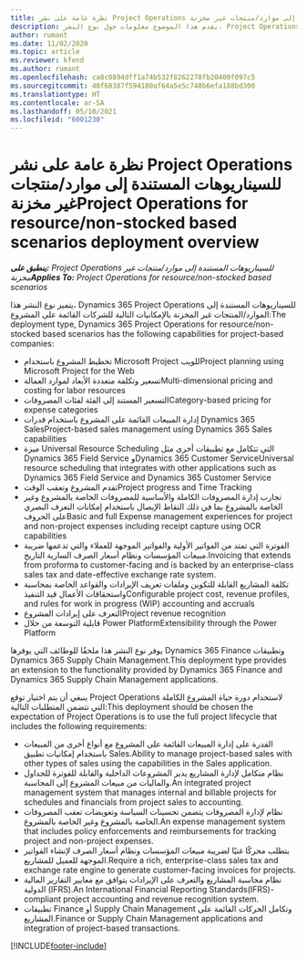 ```yaml
---
title: نظرة عامة على نشر Project Operations للسيناريوهات المستندة إلى موارد/منتجات غير مخزنة
description: يقدم هذا الموضوع معلومات حول نوع النشر، Project Operations للسيناريوهات المستندة إلى موارد/منتجات غير مخزنة‬.
author: rumant
ms.date: 11/02/2020
ms.topic: article
ms.reviewer: kfend
ms.author: rumant
ms.openlocfilehash: ca8c0894dff1a74b532f8262278fb20400f097c5
ms.sourcegitcommit: 40f68387f594180af64a5e5c748b6efa188bd300
ms.translationtype: HT
ms.contentlocale: ar-SA
ms.lasthandoff: 05/10/2021
ms.locfileid: "6001230"
---
```

# <a name="project-operations-for-resourcenon-stocked-based-scenarios-deployment-overview"></a><span data-ttu-id="f1505-103">نظرة عامة على نشر Project Operations للسيناريوهات المستندة إلى موارد/منتجات غير مخزنة</span><span class="sxs-lookup"><span data-stu-id="f1505-103">Project Operations for resource/non-stocked based scenarios deployment overview</span></span>

<span data-ttu-id="f1505-104">_**ينطبق على:** Project Operations للسيناريوهات المستندة إلى موارد/منتجات غير مخزنة‬_</span><span class="sxs-lookup"><span data-stu-id="f1505-104">_**Applies To:** Project Operations for resource/non-stocked based scenarios_</span></span>

<span data-ttu-id="f1505-105">يتميز نوع النشر هذا، Dynamics 365 Project Operations للسيناريوهات المستندة إلى الموارد/المنتجات غير المخزنة‬ بالإمكانيات التالية للشركات القائمة على المشروع:‬</span><span class="sxs-lookup"><span data-stu-id="f1505-105">The deployment type, Dynamics 365 Project Operations for resource/non-stocked based scenarios has the following capabilities for project-based companies:</span></span>

- <span data-ttu-id="f1505-106">تخطيط المشروع باستخدام Microsoft Project للويب</span><span class="sxs-lookup"><span data-stu-id="f1505-106">Project planning using Microsoft Project for the Web</span></span>
- <span data-ttu-id="f1505-107">تسعير وتكلفة متعددة الأبعاد لموارد العمالة</span><span class="sxs-lookup"><span data-stu-id="f1505-107">Multi-dimensional pricing and costing for labor resources</span></span>
- <span data-ttu-id="f1505-108">التسعير المستند إلى الفئة لفئات المصروفات</span><span class="sxs-lookup"><span data-stu-id="f1505-108">Category-based pricing for expense categories</span></span>
- <span data-ttu-id="f1505-109">إدارة المبيعات القائمة على المشروع باستخدام قدرات Dynamics 365 Sales</span><span class="sxs-lookup"><span data-stu-id="f1505-109">Project-based sales management using Dynamics 365 Sales capabilities</span></span>
- <span data-ttu-id="f1505-110">ميزة Universal Resource Scheduling التي تتكامل مع تطبيقات أخرى مثل Dynamics 365 Field Service وDynamics 365 Customer Service</span><span class="sxs-lookup"><span data-stu-id="f1505-110">Universal resource scheduling that integrates with other applications such as Dynamics 365 Field Service and Dynamics 365 Customer Service</span></span>
- <span data-ttu-id="f1505-111">تقدم المشروع وتعقب الوقت</span><span class="sxs-lookup"><span data-stu-id="f1505-111">Project progress and Time Tracking</span></span>
- <span data-ttu-id="f1505-112">تجارب إدارة المصروفات الكاملة والأساسية للمصروفات الخاصة بالمشروع وغير الخاصة بالمشروع بما في ذلك التقاط الإيصال باستخدام إمكانات التعرف البصري على الحروف‬</span><span class="sxs-lookup"><span data-stu-id="f1505-112">Basic and full Expense management experiences for project and non-project expenses including receipt capture using OCR capabilities</span></span>
- <span data-ttu-id="f1505-113">الفوترة التي تمتد من الفواتير الأولية والفواتير الموجهة للعملاء والتي تدعمها ضريبة مبيعات المؤسسات ونظام أسعار الصرف السارية التاريخ‬.</span><span class="sxs-lookup"><span data-stu-id="f1505-113">Invoicing that extends from proforma to customer-facing and is backed by an enterprise-class sales tax and date-effective exchange rate system.</span></span>
- <span data-ttu-id="f1505-114">تكلفة المشاريع القابلة للتكوين وملفات تعريف الإيرادات والقواعد الخاصة بمحاسبة واستحقاقات الأعمال قيد التنفيذ‬</span><span class="sxs-lookup"><span data-stu-id="f1505-114">Configurable project cost, revenue profiles, and rules for work in progress (WIP) accounting and accruals</span></span>
- <span data-ttu-id="f1505-115">التعرف على إيرادات المشروع</span><span class="sxs-lookup"><span data-stu-id="f1505-115">Project revenue recognition</span></span>
- <span data-ttu-id="f1505-116">قابلية التوسعة من خلال Power Platform</span><span class="sxs-lookup"><span data-stu-id="f1505-116">Extensibility through the Power Platform</span></span>

<span data-ttu-id="f1505-117">يوفر نوع النشر هذا ملحقًا للوظائف التي يوفرها Dynamics 365 Finance وتطبيقات Dynamics 365 Supply Chain Management.</span><span class="sxs-lookup"><span data-stu-id="f1505-117">This deployment type provides an extension to the functionality provided by Dynamics 365 Finance and Dynamics 365 Supply Chain Management applications.</span></span>

<span data-ttu-id="f1505-118">ينبغي أن يتم اختيار توقع Project Operations لاستخدام دورة حياة المشروع الكاملة التي تتضمن المتطلبات التالية:</span><span class="sxs-lookup"><span data-stu-id="f1505-118">This deployment should be chosen the expectation of Project Operations is to use the full project lifecycle that includes the following requirements:</span></span>

- <span data-ttu-id="f1505-119">القدرة على إدارة المبيعات القائمة على المشروع مع أنواع أخرى من المبيعات باستخدام إمكانيات تطبيق Sales.</span><span class="sxs-lookup"><span data-stu-id="f1505-119">Ability to manage project-based sales with other types of sales using the capabilities in the Sales application.</span></span>
- <span data-ttu-id="f1505-120">نظام متكامل لإدارة المشاريع يدير المشروعات الداخلية والقابلة للفوترة للجداول والماليات من مبيعات المشروع إلى المحاسبة.</span><span class="sxs-lookup"><span data-stu-id="f1505-120">An integrated project management system that manages internal and billable projects for schedules and financials from project sales to accounting.</span></span>
- <span data-ttu-id="f1505-121">نظام لإدارة المصروفات يتضمن تحسينات السياسة وتعويضات تعقب المصروفات الخاصة بالمشروع وغير الخاصة بالمشروع.</span><span class="sxs-lookup"><span data-stu-id="f1505-121">An expense management system that includes policy enforcements and reimbursements for tracking project and non-project expenses.</span></span>
- <span data-ttu-id="f1505-122">يتطلب محركًا غنيًا لضريبة مبيعات المؤسسات ونظام أسعار الصرف لإنشاء الفواتير الموجهة للعميل للمشاريع.</span><span class="sxs-lookup"><span data-stu-id="f1505-122">Require a rich, enterprise-class sales tax and exchange rate engine to generate customer-facing invoices for projects.</span></span>
- <span data-ttu-id="f1505-123">نظام محاسبة المشاريع والتعرف على الإيرادات يتوافق مع معايير التقارير المالية الدولية (IFRS).</span><span class="sxs-lookup"><span data-stu-id="f1505-123">An International Financial Reporting Standards(IFRS)-compliant project accounting and revenue recognition system.</span></span>
- <span data-ttu-id="f1505-124">تطبيقات Finance أو Supply Chain Management وتكامل الحركات القائمة على المشاريع.</span><span class="sxs-lookup"><span data-stu-id="f1505-124">Finance or Supply Chain Management applications and integration of project-based transactions.</span></span>


[!INCLUDE[footer-include](../includes/footer-banner.md)]